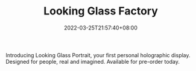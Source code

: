 ﻿---
weight: 
title: "Looking Glass Factory"
description: "Introducing Looking Glass Portrait, your first personal holographic display. Designed for people, real and imagined. Available for pre-order today."
date: 2022-03-25T21:57:40+08:00
lastmod: 2022-03-25T16:45:40+08:00
draft: false
authors: ["Metabd"]
featuredImage: "407.png"
link: "https://lookingglassfactory.com/"
tags: ["Looking Glass Factory","全息影像"]
categories: ["navigation"]
navigation: ["全息影像"]
lightgallery: true
toc: true
pinned: false
recommend: false
recommend1: false
---
Introducing Looking Glass Portrait, your first personal holographic display. Designed for people, real and imagined. Available for pre-order today.
